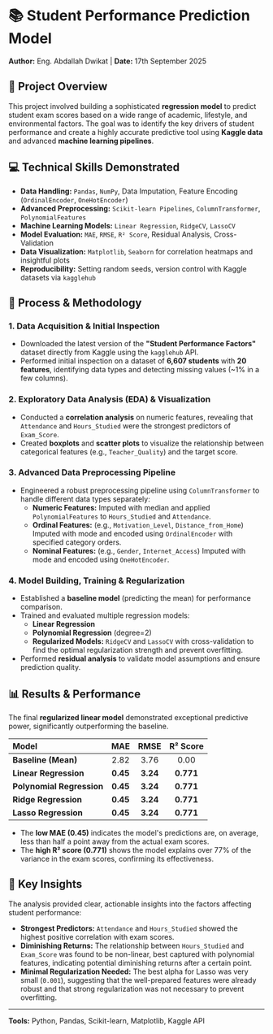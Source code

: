 # 📚 Student Performance Prediction Model

**Author:** Eng. Abdallah Dwikat | **Date:** 17th September 2025

## 📝 Project Overview

This project involved building a sophisticated **regression model** to predict student exam scores based on a wide range of academic, lifestyle, and environmental factors. The goal was to identify the key drivers of student performance and create a highly accurate predictive tool using **Kaggle data** and advanced **machine learning pipelines**.

## 💻 Technical Skills Demonstrated

*   **Data Handling:** `Pandas`, `NumPy`, Data Imputation, Feature Encoding (`OrdinalEncoder`, `OneHotEncoder`)
*   **Advanced Preprocessing:** `Scikit-learn Pipelines`, `ColumnTransformer`, `PolynomialFeatures`
*   **Machine Learning Models:** `Linear Regression`, `RidgeCV`, `LassoCV`
*   **Model Evaluation:** `MAE`, `RMSE`, `R² Score`, Residual Analysis, Cross-Validation
*   **Data Visualization:** `Matplotlib`, `Seaborn` for correlation heatmaps and insightful plots
*   **Reproducibility:** Setting random seeds, version control with Kaggle datasets via `kagglehub`

## 🚀 Process & Methodology

### 1. **Data Acquisition & Initial Inspection**
*   Downloaded the latest version of the **"Student Performance Factors"** dataset directly from Kaggle using the `kagglehub` API.
*   Performed initial inspection on a dataset of **6,607 students** with **20 features**, identifying data types and detecting missing values (~1% in a few columns).

### 2. **Exploratory Data Analysis (EDA) & Visualization**
*   Conducted a **correlation analysis** on numeric features, revealing that `Attendance` and `Hours_Studied` were the strongest predictors of `Exam_Score`.
*   Created **boxplots** and **scatter plots** to visualize the relationship between categorical features (e.g., `Teacher_Quality`) and the target score.

### 3. **Advanced Data Preprocessing Pipeline**
*   Engineered a robust preprocessing pipeline using `ColumnTransformer` to handle different data types separately:
    *   **Numeric Features:** Imputed with median and applied `PolynomialFeatures` to `Hours_Studied` and `Attendance`.
    *   **Ordinal Features:** (e.g., `Motivation_Level`, `Distance_from_Home`) Imputed with mode and encoded using `OrdinalEncoder` with specified category orders.
    *   **Nominal Features:** (e.g., `Gender`, `Internet_Access`) Imputed with mode and encoded using `OneHotEncoder`.

### 4. **Model Building, Training & Regularization**
*   Established a **baseline model** (predicting the mean) for performance comparison.
*   Trained and evaluated multiple regression models:
    *   **Linear Regression**
    *   **Polynomial Regression** (degree=2)
    *   **Regularized Models:** `RidgeCV` and `LassoCV` with cross-validation to find the optimal regularization strength and prevent overfitting.
*   Performed **residual analysis** to validate model assumptions and ensure prediction quality.

## 📊 Results & Performance

The final **regularized linear model** demonstrated exceptional predictive power, significantly outperforming the baseline.

| Model | MAE | RMSE | R² Score |
| :--- | :---: | :---: | :---: |
| **Baseline (Mean)** | 2.82 | 3.76 | 0.00 |
| **Linear Regression** | **0.45** | **3.24** | **0.771** |
| **Polynomial Regression** | **0.45** | **3.24** | **0.771** |
| **Ridge Regression** | **0.45** | **3.24** | **0.771** |
| **Lasso Regression** | **0.45** | **3.24** | **0.771** |

*   The **low MAE (0.45)** indicates the model's predictions are, on average, less than half a point away from the actual exam scores.
*   The **high R² score (0.771)** shows the model explains over 77% of the variance in the exam scores, confirming its effectiveness.

## 🔑 Key Insights

The analysis provided clear, actionable insights into the factors affecting student performance:
*   **Strongest Predictors:** `Attendance` and `Hours_Studied` showed the highest positive correlation with exam scores.
*   **Diminishing Returns:** The relationship between `Hours_Studied` and `Exam_Score` was found to be non-linear, best captured with polynomial features, indicating potential diminishing returns after a certain point.
*   **Minimal Regularization Needed:** The best alpha for Lasso was very small (`0.001`), suggesting that the well-prepared features were already robust and that strong regularization was not necessary to prevent overfitting.

---
**Tools:** Python, Pandas, Scikit-learn, Matplotlib, Kaggle API
